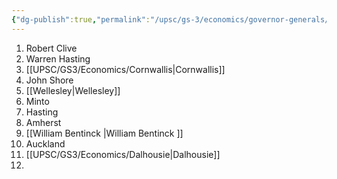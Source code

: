 ```yaml
---
{"dg-publish":true,"permalink":"/upsc/gs-3/economics/governor-generals/","dgHomeLink":true,"dgPassFrontmatter":false}
---
```


1. Robert Clive
2. Warren Hasting
3. [[UPSC/GS3/Economics/Cornwallis|Cornwallis]]
4. John Shore
5. [[Wellesley|Wellesley]] 
6. Minto
7. Hasting
8. Amherst
9. [[William Bentinck |William Bentinck ]]
10. Auckland
11. [[UPSC/GS3/Economics/Dalhousie|Dalhousie]]
12. 